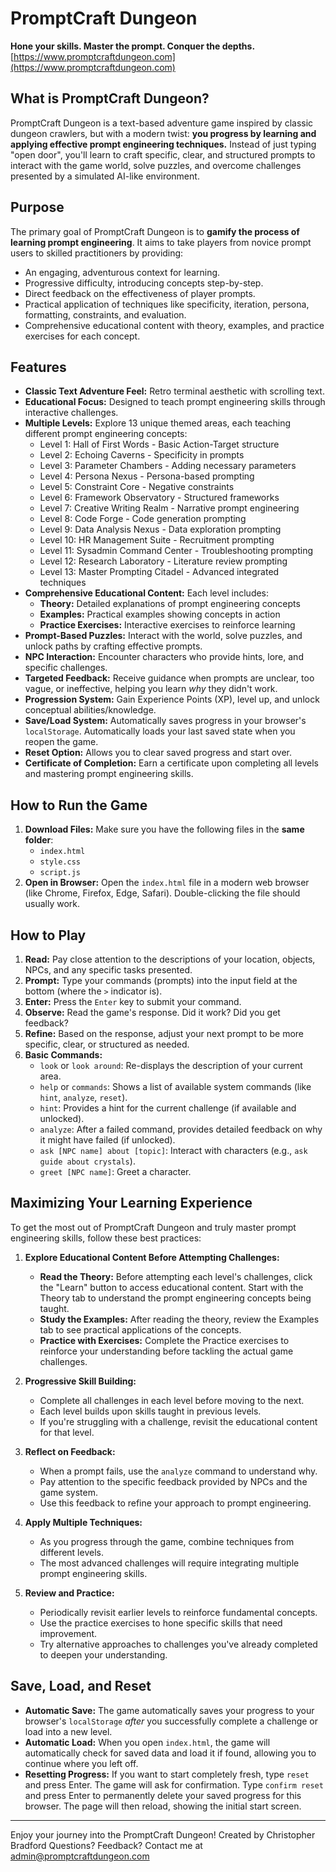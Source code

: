 # PromptCraft Dungeon

**Hone your skills. Master the prompt. Conquer the depths.**
[https://www.promptcraftdungeon.com](https://www.promptcraftdungeon.com)

## What is PromptCraft Dungeon?

PromptCraft Dungeon is a text-based adventure game inspired by classic dungeon crawlers, but with a modern twist: **you progress by learning and applying effective prompt engineering techniques.** Instead of just typing "open door", you'll learn to craft specific, clear, and structured prompts to interact with the game world, solve puzzles, and overcome challenges presented by a simulated AI-like environment.

## Purpose

The primary goal of PromptCraft Dungeon is to **gamify the process of learning prompt engineering**. It aims to take players from novice prompt users to skilled practitioners by providing:

* An engaging, adventurous context for learning.
* Progressive difficulty, introducing concepts step-by-step.
* Direct feedback on the effectiveness of player prompts.
* Practical application of techniques like specificity, iteration, persona, formatting, constraints, and evaluation.
* Comprehensive educational content with theory, examples, and practice exercises for each concept.

## Features

* **Classic Text Adventure Feel:** Retro terminal aesthetic with scrolling text.
* **Educational Focus:** Designed to teach prompt engineering skills through interactive challenges.
* **Multiple Levels:** Explore 13 unique themed areas, each teaching different prompt engineering concepts:
  * Level 1: Hall of First Words - Basic Action-Target structure
  * Level 2: Echoing Caverns - Specificity in prompts
  * Level 3: Parameter Chambers - Adding necessary parameters
  * Level 4: Persona Nexus - Persona-based prompting
  * Level 5: Constraint Core - Negative constraints
  * Level 6: Framework Observatory - Structured frameworks
  * Level 7: Creative Writing Realm - Narrative prompt engineering
  * Level 8: Code Forge - Code generation prompting
  * Level 9: Data Analysis Nexus - Data exploration prompting
  * Level 10: HR Management Suite - Recruitment prompting
  * Level 11: Sysadmin Command Center - Troubleshooting prompting
  * Level 12: Research Laboratory - Literature review prompting
  * Level 13: Master Prompting Citadel - Advanced integrated techniques
* **Comprehensive Educational Content:** Each level includes:
  * **Theory:** Detailed explanations of prompt engineering concepts
  * **Examples:** Practical examples showing concepts in action
  * **Practice Exercises:** Interactive exercises to reinforce learning
* **Prompt-Based Puzzles:** Interact with the world, solve puzzles, and unlock paths by crafting effective prompts.
* **NPC Interaction:** Encounter characters who provide hints, lore, and specific challenges.
* **Targeted Feedback:** Receive guidance when prompts are unclear, too vague, or ineffective, helping you learn *why* they didn't work.
* **Progression System:** Gain Experience Points (XP), level up, and unlock conceptual abilities/knowledge.
* **Save/Load System:** Automatically saves progress in your browser's `localStorage`. Automatically loads your last saved state when you reopen the game.
* **Reset Option:** Allows you to clear saved progress and start over.
* **Certificate of Completion:** Earn a certificate upon completing all levels and mastering prompt engineering skills.

## How to Run the Game

1. **Download Files:** Make sure you have the following files in the **same folder**:
   * `index.html`
   * `style.css`
   * `script.js`
2. **Open in Browser:** Open the `index.html` file in a modern web browser (like Chrome, Firefox, Edge, Safari). Double-clicking the file should usually work.

## How to Play

1. **Read:** Pay close attention to the descriptions of your location, objects, NPCs, and any specific tasks presented.
2. **Prompt:** Type your commands (prompts) into the input field at the bottom (where the `>` indicator is).
3. **Enter:** Press the `Enter` key to submit your command.
4. **Observe:** Read the game's response. Did it work? Did you get feedback?
5. **Refine:** Based on the response, adjust your next prompt to be more specific, clear, or structured as needed.
6. **Basic Commands:**
   * `look` or `look around`: Re-displays the description of your current area.
   * `help` or `commands`: Shows a list of available system commands (like `hint`, `analyze`, `reset`).
   * `hint`: Provides a hint for the current challenge (if available and unlocked).
   * `analyze`: After a failed command, provides detailed feedback on why it might have failed (if unlocked).
   * `ask [NPC name] about [topic]`: Interact with characters (e.g., `ask guide about crystals`).
   * `greet [NPC name]`: Greet a character.

## Maximizing Your Learning Experience

To get the most out of PromptCraft Dungeon and truly master prompt engineering skills, follow these best practices:

1. **Explore Educational Content Before Attempting Challenges:**
   * **Read the Theory:** Before attempting each level's challenges, click the "Learn" button to access educational content. Start with the Theory tab to understand the prompt engineering concepts being taught.
   * **Study the Examples:** After reading the theory, review the Examples tab to see practical applications of the concepts.
   * **Practice with Exercises:** Complete the Practice exercises to reinforce your understanding before tackling the actual game challenges.

2. **Progressive Skill Building:**
   * Complete all challenges in each level before moving to the next.
   * Each level builds upon skills taught in previous levels.
   * If you're struggling with a challenge, revisit the educational content for that level.

3. **Reflect on Feedback:**
   * When a prompt fails, use the `analyze` command to understand why.
   * Pay attention to the specific feedback provided by NPCs and the game system.
   * Use this feedback to refine your approach to prompt engineering.

4. **Apply Multiple Techniques:**
   * As you progress through the game, combine techniques from different levels.
   * The most advanced challenges will require integrating multiple prompt engineering skills.

5. **Review and Practice:**
   * Periodically revisit earlier levels to reinforce fundamental concepts.
   * Use the practice exercises to hone specific skills that need improvement.
   * Try alternative approaches to challenges you've already completed to deepen your understanding.

## Save, Load, and Reset

* **Automatic Save:** The game automatically saves your progress to your browser's `localStorage` *after* you successfully complete a challenge or load into a new level.
* **Automatic Load:** When you open `index.html`, the game will automatically check for saved data and load it if found, allowing you to continue where you left off.
* **Resetting Progress:** If you want to start completely fresh, type `reset` and press Enter. The game will ask for confirmation. Type `confirm reset` and press Enter to permanently delete your saved progress for this browser. The page will then reload, showing the initial start screen.

---

Enjoy your journey into the PromptCraft Dungeon!
Created by Christopher Bradford
Questions? Feedback? Contact me at admin@promptcraftdungeon.com